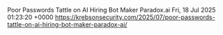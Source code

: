 Poor Passwords Tattle on AI Hiring Bot Maker Paradox.ai
Fri, 18 Jul 2025 01:23:20 +0000
https://krebsonsecurity.com/2025/07/poor-passwords-tattle-on-ai-hiring-bot-maker-paradox-ai/
